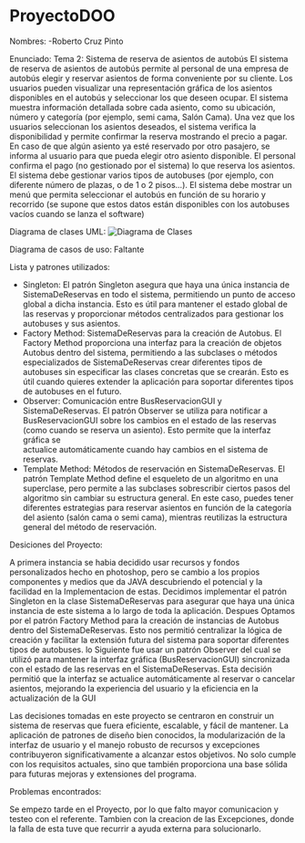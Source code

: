 # ProyectoDOO

Nombres:
  -Roberto Cruz Pinto

Enunciado:
  Tema 2: Sistema de reserva de asientos de autobús
  El sistema de reserva de asientos de autobús permite al personal de una empresa de autobús elegir y reservar asientos de forma conveniente por su cliente. Los usuarios pueden  visualizar una representación gráfica de los asientos disponibles en el  autobús y       seleccionar los que deseen ocupar. El sistema muestra información detallada sobre cada asiento, como su ubicación, número y  categoría (por ejemplo, semi cama, Salón Cama).
  Una vez que los usuarios seleccionan los asientos deseados, el sistema verifica la disponibilidad y permite confirmar la reserva mostrando el precio a pagar. En caso de que algún asiento ya esté reservado por otro pasajero, se informa al usuario para que pueda     elegir otro asiento disponible. El personal confirma el pago (no gestionado por el sistema) lo que reserva los asientos.
  El sistema debe gestionar varios tipos de autobuses (por ejemplo, con diferente número de plazas, o de 1 o 2 pisos...).
  El sistema debe mostrar un menú que permita seleccionar el autobús en función de su horario y recorrido (se supone que estos datos están disponibles con los autobuses vacíos cuando se lanza el software)

Diagrama de clases UML: 
![Diagrama de Clases](https://github.com/Titoo-P/ProyectoDOO/UML.png)

Diagrama de casos de uso: Faltante

Lista y patrones utilizados:

 - Singleton: El patrón Singleton asegura que haya una única instancia de SistemaDeReservas en todo el sistema, permitiendo un punto de acceso global a dicha instancia. Esto es útil para mantener el estado global de las reservas y proporcionar métodos                 centralizados para gestionar los autobuses y sus asientos.
 - Factory Method: SistemaDeReservas para la creación de Autobus. El Factory Method proporciona una interfaz para la creación de objetos Autobus dentro del sistema, permitiendo a las subclases o métodos especializados de SistemaDeReservas crear diferentes tipos de    autobuses sin especificar las clases concretas que se crearán. Esto es útil cuando quieres extender la aplicación para soportar diferentes tipos de autobuses en el futuro.
 - Observer: Comunicación entre BusReservacionGUI y SistemaDeReservas. El patrón Observer se utiliza para notificar a BusReservacionGUI sobre los cambios en el estado de las reservas (como cuando se reserva un asiento). Esto permite que la interfaz gráfica se     
   actualice automáticamente cuando hay cambios en el sistema de reservas.
 - Template Method: Métodos de reservación en SistemaDeReservas. El patrón Template Method define el esqueleto de un algoritmo en una superclase, pero permite a las subclases sobrescribir ciertos pasos del algoritmo sin cambiar su estructura general. En este caso,    puedes tener diferentes estrategias para reservar asientos en función de la categoría del asiento (salón cama o semi cama), mientras reutilizas la estructura general del método de reservación.

Desiciones del Proyecto: 

A primera instancia se habia decidido usar recursos y fondos personalizados hecho en photoshop, pero se cambio a los propios componentes y medios que da JAVA descubriendo el potencial y la facilidad en la Implementacion de estas.
Decidimos implementar el patrón Singleton en la clase SistemaDeReservas para asegurar que haya una única instancia de este sistema a lo largo de toda la aplicación.
Despues Optamos por el patrón Factory Method para la creación de instancias de Autobus dentro del SistemaDeReservas. Esto nos permitió centralizar la lógica de creación y facilitar la extensión futura del sistema para soportar diferentes tipos de autobuses.
lo Siguiente fue usar un patrón Observer del cual se utilizó para mantener la interfaz gráfica (BusReservacionGUI) sincronizada con el estado de las reservas en el SistemaDeReservas. Esta decisión permitió que la interfaz se actualice automáticamente al reservar o cancelar asientos, mejorando la experiencia del usuario y la eficiencia en la actualización de la GUI

Las decisiones tomadas en este proyecto se centraron en construir un sistema de reservas que fuera eficiente, escalable, y fácil de mantener. La aplicación de patrones de diseño bien conocidos, la modularización de la interfaz de usuario y el manejo robusto de recursos y excepciones contribuyeron significativamente a alcanzar estos objetivos. No solo cumple con los requisitos actuales, sino que también proporciona una base sólida para futuras mejoras y extensiones del programa.

Problemas encontrados:

Se empezo tarde en el Proyecto, por lo que falto mayor comunicacion y testeo con el referente.
Tambien con la creacion de las Excepciones, donde la falla de esta tuve que recurrir a ayuda externa para solucionarlo.
